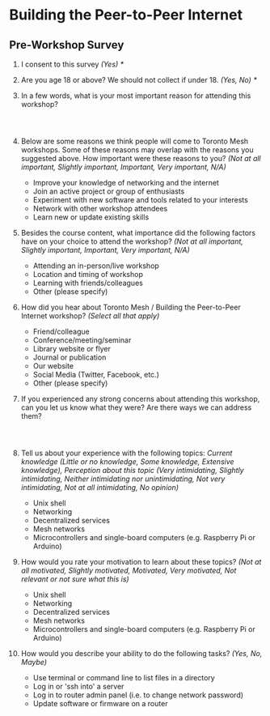 # Building the Peer-to-Peer Internet
## Pre-Workshop Survey

1. I consent to this survey _(Yes) *_
  
1. Are you age 18 or above? We should not collect if under 18. _(Yes, No) *_

1. In a few words, what is your most important reason for attending this workshop?

    ```
     
    
    
    ```

1. Below are some reasons we think people will come to Toronto Mesh workshops. Some of these reasons may overlap with the reasons you suggested above. How important were these reasons to you? _(Not at all important, Slightly important, Important, Very important, N/A)_

    - Improve your knowledge of networking and the internet
    - Join an active project or group of enthusiasts
    - Experiment with new software and tools related to your interests
    - Network with other workshop attendees
    - Learn new or update existing skills	

1. Besides the course content, what importance did the following factors have on your choice to attend the workshop? _(Not at all important, Slightly important, Important, Very important, N/A)_

    - Attending an in-person/live workshop
    - Location and timing of workshop
    - Learning with friends/colleagues
    - Other (please specify)

1. How did you hear about Toronto Mesh / Building the Peer-to-Peer Internet workshop? _(Select all that apply)_

    - Friend/colleague
    - Conference/meeting/seminar
    - Library website or flyer 
    - Journal or publication
    - Our website
    - Social Media (Twitter, Facebook, etc.)
    - Other (please specify)

1. If you experienced any strong concerns about attending this workshop, can you let us know what they were? Are there ways we can address them?

    ```
    
    
    
    ```

1. Tell us about your experience with the following topics: _Current knowledge (Little or no knowledge, Some knowledge, Extensive knowledge), Perception about this topic (Very intimidating, Slightly intimidating, Neither intimidating nor unintimidating, Not very intimidating, Not at all intimidating, No opinion)_

    - Unix shell
    - Networking
    - Decentralized services
    - Mesh networks
    - Microcontrollers and single-board computers (e.g. Raspberry Pi or Arduino)

1. How would you rate your motivation to learn about these topics? _(Not at all motivated, Slightly motivated,  Motivated, Very motivated, Not relevant or not sure what this is)_

    - Unix shell
    - Networking
    - Decentralized services
    - Mesh networks
    - Microcontrollers and single-board computers (e.g. Raspberry Pi or Arduino)

1. How would you describe your ability to do the following tasks? _(Yes, No, Maybe)_

    - Use terminal or command line to list files in a directory
    - Log in or 'ssh into' a server
    - Log in to router admin panel (i.e. to change network password)
    - Update software or firmware on a router
